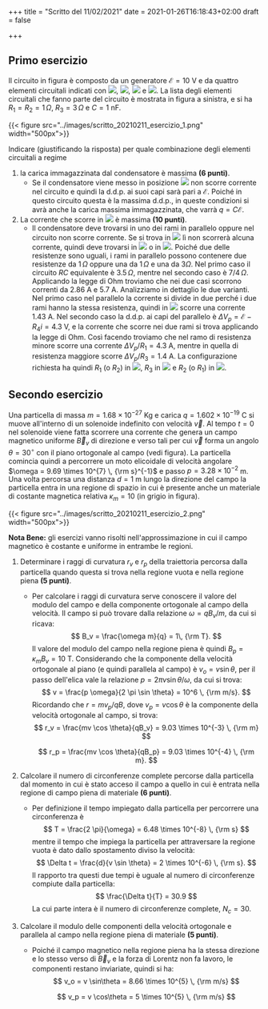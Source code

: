 +++
title = "Scritto del 11/02/2021"
date = 2021-01-26T16:18:43+02:00
draft = false

+++

## Primo esercizio

Il circuito in figura è composto da un generatore $\mathcal{E} = 10$ V e da quattro elementi circuitali indicati con <img src="../images/uno.png" style="display:inline;margin:0" />, <img src="../images/due.png" style="display:inline;margin:0" />, <img src="../images/tre.png" style="display:inline;margin:0" /> e <img src="../images/quattro.png" style="display:inline;margin:0" />. La lista degli elementi circuitali che fanno parte del circuito è mostrata in figura a sinistra, e si ha $R_1 = R_2 = 1\, \Omega$, $R_3 = 3\, \Omega$ e $C = 1$ nF.

{{< figure src="../images/scritto_20210211_esercizio_1.png"  width="500px">}}

Indicare (giustificando la risposta) per quale combinazione degli elementi circuitali a regime

1. la carica immagazzinata dal condensatore è massima **(6 punti)**.
   * Se il condensatore viene messo in posizione <img src="../images/quattro.png" style="display:inline;margin:0" /> non scorre corrente nel circuito e quindi la d.d.p. ai suoi capi sarà pari a $\mathcal{E}$. Poiché in questo circuito questa è la massima d.d.p., in queste condizioni si avrà anche la carica massima immagazzinata, che varrà $q = C \mathcal{E}$.
2. La corrente che scorre in <img src="../images/due.png" style="display:inline;margin:0" /> è massima **(10 punti)**.
   * Il condensatore deve trovarsi in uno dei rami in parallelo oppure nel circuito non scorre corrente. Se si trova in <img src="../images/due.png" style="display:inline;margin:0" /> lì non scorrerà alcuna corrente, quindi deve trovarsi in <img src="../images/uno.png" style="display:inline;margin:0" /> o in <img src="../images/tre.png" style="display:inline;margin:0" />. Poiché due delle resistenze sono uguali, i rami in parallelo possono contenere due resistenze da $1 \, \Omega$ oppure una da $1 \, \Omega$ e una da $3 \Omega$. Nel primo caso il circuito $RC$ equivalente è $3.5 \, \Omega$, mentre nel secondo caso è $7/4 \, \Omega$. Applicando la legge di Ohm troviamo che nei due casi scorrono correnti da 2.86 A e 5.7 A. Analizziamo in dettaglio le due varianti. Nel primo caso nel parallelo la corrente si divide in due perché i due rami hanno la stessa resistenza, quindi in <img src="../images/due.png" style="display:inline;margin:0" /> scorre una corrente 1.43 A. Nel secondo caso la d.d.p. ai capi del parallelo è $\Delta V_p = \mathcal{E} - R_4 i = 4.3$ V, e la corrente che scorre nei due rami si trova applicando la legge di Ohm. Così facendo troviamo che nel ramo di resistenza minore scorre una corrente $\Delta V_p / R_1 = 4.3$ A, mentre in quella di resistenza maggiore scorre $\Delta V_p / R_3 = 1.4$ A. La configurazione richiesta ha quindi $R_1$ (o $R_2$) in <img src="../images/due.png" style="display:inline;margin:0" />, $R_3$ in <img src="../images/tre.png" style="display:inline;margin:0" /> e $R_2$ (o $R_1$) in <img src="../images/quattro.png" style="display:inline;margin:0" />.

## Secondo esercizio

Una particella di massa $m = 1.68 \times 10^{-27}$ Kg e carica $q = 1.602 \times 10^{-19}$ C si muove all'interno di un solenoide indefinito con velocità $\vec{v}$. Al tempo $t = 0$ nel solenoide viene fatta scorrere una corrente che genera un campo magnetico uniforme $\vec{B}_v$ di direzione e verso tali per cui $\vec{v}$ forma un angolo $\theta = 30^\circ$ con il piano ortogonale al campo (vedi figura). La particella comincia quindi a percorrere un moto elicoidale di velocità angolare $\omega = 9.69 \times 10^{7} \, {\rm s}^{-1}$ e passo $p = 3.28 \times 10^{-2}$ m. Una volta percorsa una distanza $d = 1$ m lungo la direzione del campo la particella entra in una regione di spazio in cui è presente anche un materiale di costante magnetica relativa $\kappa_m = 10$ (in grigio in figura).

{{< figure src="../images/scritto_20210211_esercizio_2.png"  width="500px">}}

**Nota Bene:** gli esercizi vanno risolti nell'approssimazione in cui il campo magnetico è costante e uniforme in entrambe le regioni.

1. Determinare i raggi di curvatura $r_v$ e $r_p$ della traiettoria percorsa dalla particella quando questa si trova nella regione vuota e nella regione piena **(5 punti)**.

   * Per calcolare i raggi di curvatura serve conoscere il valore del modulo del campo e della componente ortogonale al campo della velocità. Il campo si può trovare dalla relazione $\omega = qB_v / m$, da cui si ricava:
     $$
     B_v = \frac{\omega m}{q} = 1\, {\rm T}.
     $$
     Il valore del modulo del campo nella regione piena è quindi $B_p = \kappa_m B_v = 10$ T. Considerando che la componente della velocità ortogonale al piano (e quindi parallela al campo) è $v_o = v \sin \theta$, per il passo dell'elica vale la relazione $p = 2 \pi v \sin \theta / \omega$, da cui si trova:
     $$
     v = \frac{p \omega}{2 \pi \sin \theta} = 10^6 \, {\rm m/s}.
     $$
     Ricordando che $r = mv_p / qB$, dove $v_p = v \cos\theta$ è la componente della velocità ortogonale al campo, si trova:
     $$
     r_v = \frac{mv \cos \theta}{qB_v} = 9.03 \times 10^{-3} \, {\rm m}
     $$

     $$
     r_p = \frac{mv \cos \theta}{qB_p} = 9.03 \times 10^{-4} \, {\rm m}.
     $$

     

2. Calcolare il numero di circonferenze complete percorse dalla particella dal momento in cui è stato acceso il campo a quello in cui è entrata nella regione di campo piena di materiale **(6 punti)**.

   * Per definizione il tempo impiegato dalla particella per percorrere una circonferenza è
     $$
     T = \frac{2 \pi}{\omega} = 6.48 \times 10^{-8} \, {\rm s}
     $$
     mentre il tempo che impiega la particella per attraversare la regione vuota è dato dallo spostamento diviso la velocità:
     $$
     \Delta t = \frac{d}{v \sin \theta} = 2 \times 10^{-6} \, {\rm s}.
     $$
     Il rapporto tra questi due tempi è uguale al numero di circonferenze compiute dalla particella:
     $$
     \frac{\Delta t}{T} = 30.9
     $$
     La cui parte intera è il numero di circonferenze complete, $N_c = 30$.

3. Calcolare il modulo delle componenti della velocità ortogonale e parallela al campo nella regione piena di materiale **(5 punti)**.

   * Poiché il campo magnetico nella regione piena ha la stessa direzione e lo stesso verso di $\vec{B}_v$ e la forza di Lorentz non fa lavoro, le componenti restano inviariate, quindi si ha:
     $$
     v_o = v \sin\theta = 8.66 \times 10^{5} \, {\rm m/s}
     $$

     $$
     v_p = v \cos\theta = 5 \times 10^{5} \, {\rm m/s}
     $$

     
